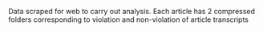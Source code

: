 Data scraped for web to carry out analysis. Each article has 2 compressed folders corresponding to violation and non-violation of article transcripts
